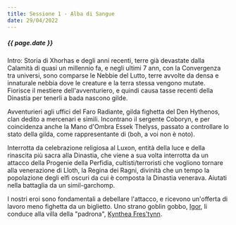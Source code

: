 ```yaml
---
title: Sessione 1 - Alba di Sangue
date: 29/04/2022
---
```


##### {{ page.date }}

Intro: Storia di Xhorhas e degli anni recenti, terre già devastate dalla Calamità di quasi un millennio fa, e negli ultimi 7 ann, con la Convergenza tra universi, sono comparse le Nebbie del Lutto, terre avvolte da densa e innaturale nebbia dove le creature e la terra stessa vengono mutate. Fiorisce il mestiere dell'avventuriero, e quindi causa tasse recenti della Dinastia per tenerli a bada nascono gilde.

Avventurieri agli uffici del Faro Radiante, gilda fighetta del Den Hythenos, clan dedito a mercenari e simili. Incontrano il sergente Coboryn, e per coincidenza anche la Mano d'Ombra Essek Thelyss, passato a controllare lo stato della gilda, come rappresentante di (boh, a voi non è noto).

Interrotta da celebrazione religiosa al Luxon, entità della luce e della rinascita più sacra alla Dinastia, che viene a sua volta interrotta da un attacco della Progenie della Perfidia, cultisti/terroristi che vogliono tornare alla venerazione di Lloth, la Regina dei Ragni, divinità che un tempo la popolazione degli elfi oscuri da cui è composta la Dinastia venerava. Aiutati nella battaglia da un simil-garchomp.

I nostri eroi sono fondamentali a debellare l'attacco, e ricevono un'offerta di lavoro meno fighetta da un biglietto. Uno strano goblin gobbo, [Igor](./npc#igor-del-clan-igor), li conduce alla villa della "padrona", [Kynthea Fres'tynn](./npc#kynthea-frestynn).